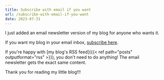 ```yaml
---
title: Subscribe with email if you want
url: /subscribe-with-email-if-you-want
date: 2023-07-31
---
```


I just added an email newsletter version of my blog for anyone who wants it.

If you want my blog in your email inbox, [subscribe here](https://buttondown.email/evanhahn).

If you're happy with [my blog's RSS feed]({{< ref path="posts" outputformat="rss" >}}), you don't need to do anything! The email newsletter gets the exact same content.

Thank you for reading my little blog!!!
